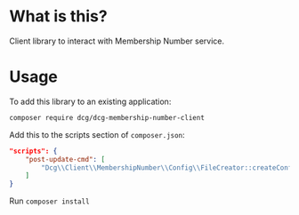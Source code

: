 # What is this?

Client library to interact with Membership Number service.

# Usage

To add this library to an existing application: 

```bash
composer require dcg/dcg-membership-number-client
``` 

Add this to the scripts section of `composer.json`: 
```json
"scripts": {
    "post-update-cmd": [
        "Dcg\\Client\\MembershipNumber\\Config\\FileCreator::createConfigFile"        
    ]
}
```

Run `composer install`